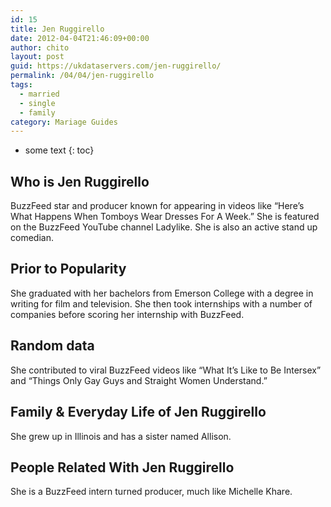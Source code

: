 ```yaml
---
id: 15
title: Jen Ruggirello
date: 2012-04-04T21:46:09+00:00
author: chito
layout: post
guid: https://ukdataservers.com/jen-ruggirello/
permalink: /04/04/jen-ruggirello  
tags:
  - married
  - single
  - family
category: Mariage Guides
---
```


* some text
{: toc}


## Who is  Jen Ruggirello
                  
                  
                  
BuzzFeed star and producer known for appearing in videos like &#8220;Here&#8217;s What Happens When Tomboys Wear Dresses For A Week.&#8221; She is featured on the BuzzFeed YouTube channel Ladylike. She is also an active stand up comedian. 
                  
                
                
                
## Prior to Popularity 
                  
                  
                  
She graduated with her bachelors from Emerson College with a degree in writing for film and television. She then took internships with a number of companies before scoring her internship with BuzzFeed.
                  
                
                
                
## Random data 
                  
                  
                  
She contributed to viral BuzzFeed videos like &#8220;What It&#8217;s Like to Be Intersex&#8221; and &#8220;Things Only Gay Guys and Straight Women Understand.&#8221;
                  
                
                
                
## Family & Everyday Life of Jen Ruggirello
                  
                  
                  
She grew up in Illinois and has a sister named Allison.
                  
                
                
                
## People Related With  Jen Ruggirello
                  
                  
                  
She is a BuzzFeed intern turned producer, much like Michelle Khare.
                  
                
              
            
          
          
          
    
    
  
